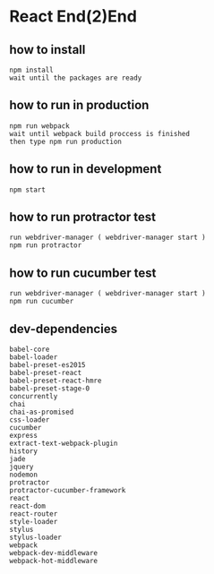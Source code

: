 React End(2)End
=====================

## how to install

```
npm install
wait until the packages are ready
```

## how to run in production

```
npm run webpack
wait until webpack build proccess is finished
then type npm run production
```

## how to run in development

```
npm start
```

## how to run protractor test

```
run webdriver-manager ( webdriver-manager start )
npm run protractor
```

## how to run cucumber test

```
run webdriver-manager ( webdriver-manager start )
npm run cucumber
```

## dev-dependencies
```
babel-core
babel-loader
babel-preset-es2015
babel-preset-react
babel-preset-react-hmre
babel-preset-stage-0
concurrently
chai
chai-as-promised
css-loader
cucumber
express
extract-text-webpack-plugin
history
jade
jquery
nodemon
protractor
protractor-cucumber-framework
react
react-dom
react-router
style-loader
stylus
stylus-loader
webpack
webpack-dev-middleware
webpack-hot-middleware

```
